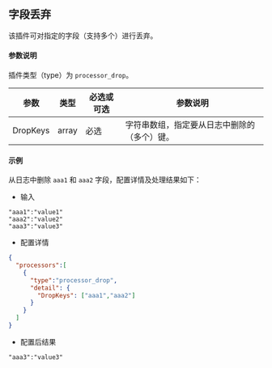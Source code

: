 字段丢弃
---

该插件可对指定的字段（支持多个）进行丢弃。

#### 参数说明

插件类型（type）为 `processor_drop`。

|参数|类型|必选或可选|参数说明|
|----|----|----|----|
|DropKeys|array|必选|字符串数组，指定要从日志中删除的（多个）键。|

#### 示例
从日志中删除 `aaa1` 和 `aaa2` 字段，配置详情及处理结果如下：

- 输入

```
"aaa1":"value1"
"aaa2":"value2"
"aaa3":"value3"
```

- 配置详情

```json
{
  "processors":[
    {
      "type":"processor_drop",
      "detail": {
        "DropKeys": ["aaa1","aaa2"]
      }
    }
  ]
}
```

- 配置后结果

```
"aaa3":"value3"
```